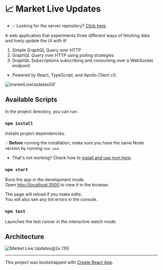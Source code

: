 # 📈 Market Live Updates

- 💡 Looking for the server repository? [Click here](https://github.com/LeoSL/live-updates-server).

A web application that experiments three different ways of fetching data and lively update the UI with it!

  1. Simple GraphQL Query over HTTP
  1. GraphQL Query over HTTP using polling strategies
  1. GraphQL Subscriptions subscribing and consuming over a WebSocket endpoint

- Powered by React, TypeScript, and Apollo Client v3.

![marketLiveUpdatesGIF](https://user-images.githubusercontent.com/6999140/115975309-a713b800-a531-11eb-9b40-04000d3c3e14.gif)

## Available Scripts

In the project directory, you can run:

### `npm install`

Installs project dependencies.

💡 **Before** running the installation, make sure you have the same Node version by running `nvm use`.

- That's not working? Check how to [install and use nvm here](https://itnext.io/nvm-the-easiest-way-to-switch-node-js-environments-on-your-machine-in-a-flash-17babb7d5f1b).

### `npm start`

Runs the app in the development mode.\
Open [http://localhost:3000](http://localhost:3000) to view it in the browser.

The page will reload if you make edits.\
You will also see any lint errors in the console.

### `npm test`

Launches the test runner in the interactive watch mode.

## Architecture

![Market Live Updates@2x (10)](https://user-images.githubusercontent.com/6999140/116038877-078d1d00-a638-11eb-872b-115c823dc2bd.png)

---

This project was bootstrapped with [Create React App](https://github.com/facebook/create-react-app).

